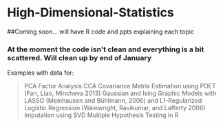 # High-Dimensional-Statistics

##Coming soon... will have R code and ppts explaining each topic

### At the moment the code isn't clean and everything is a bit scattered. Will clean up by end of January


Examples with data for: 
>PCA
>Factor Analysis
>CCA
>Covariance Matrix Estimation using POET (Fan, Liao, Mincheva 2013)
>Gaussian and Ising Graphic Models with LASSO (Meinhausen and Bühlmann, 2006) and L1-Regularized Logistic Regression (Wainwright, Ravikumar, and Lafferty 2006)
>Imputation using SVD
>Multiple Hypothesis Testing in R

